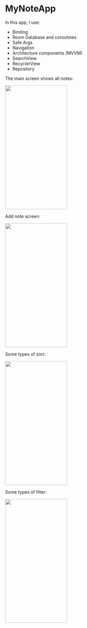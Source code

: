 # MyNoteApp

In this app, I use:
- Binding
- Room Database and coroutines
- Safe Args
- Navigation
- Architecture components (MVVM)
- SearchView
- RecyclerView
- Repository

The main screen shows all notes:

<img src="https://user-images.githubusercontent.com/52090849/143369448-bf38b498-6a69-475a-aaf2-0457d8029a41.jpg" width="200" height="400">

Add note screen:

<img src="https://user-images.githubusercontent.com/52090849/143370365-fd2dc2e8-922f-40da-be60-c912fcae6cbd.jpg" width="200" height="400">

Some types of sort:

<img src="https://user-images.githubusercontent.com/52090849/143370405-dc04f77f-f416-4751-9c19-a8afabb18f8e.jpg" width="200" height="400">

Some types of filter:

<img src="https://user-images.githubusercontent.com/52090849/143370463-a231f8f6-c530-442c-adf4-f918bc14efe2.jpg" width="200" height="400">






